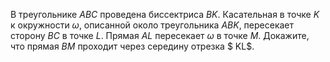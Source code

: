 В треугольнике $ABC$ проведена биссектриса $BK$. Касательная в точке $K$ к окружности $\omega$, описанной около треугольника $ABK$, пересекает сторону $BC$ в точке $L$. Прямая $AL$ пересекает $\omega$ в точке $M$. Докажите, что прямая $BM$ проходит через середину отрезка $ KL$.